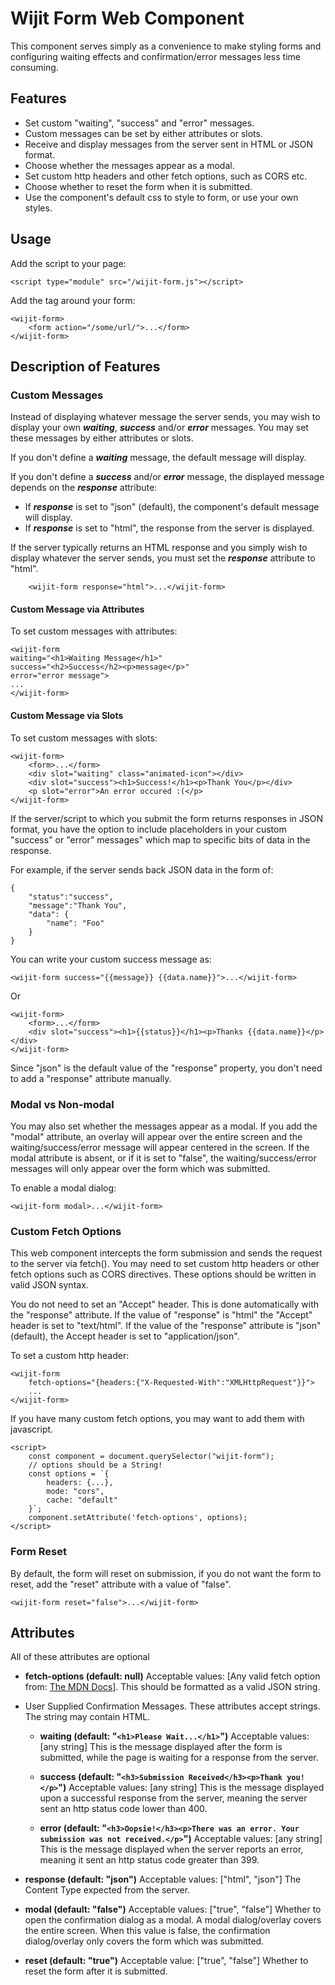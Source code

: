 # Wijit Form Web Component #

This component serves simply as a convenience to make styling forms and configuring waiting effects and confirmation/error messages less time consuming.

## Features ##

- Set custom "waiting", "success" and "error" messages.
- Custom messages can be set by either attributes or slots.
- Receive and display messages from the server sent in HTML or JSON format.
- Choose whether the messages appear as a modal.
- Set custom http headers and other fetch options, such as CORS etc.
- Choose whether to reset the form when it is submitted.
- Use the component's default css to style to form, or use your own styles.

## Usage ##
Add the script to your page:
		
	<script type="module" src="/wijit-form.js"></script>

Add the tag around your form:
	
	<wijit-form>
		<form action="/some/url/">...</form>
	</wijit-form>

## Description of Features ##

### Custom Messages ###

Instead of displaying whatever message the server sends, you may wish to display your own ***waiting***, ***success*** and/or ***error*** messages. You may set these messages by either attributes or slots. 

If you don't define a ***waiting*** message, the default message will display.

If you don't define a ***success*** and/or ***error*** message, the displayed message depends on the ***response*** attribute:

- If ***response*** is set to "json" (default), the component's default message will display.
- If ***response*** is set to "html", the response from the server is displayed.

If the server typically returns an HTML response and you simply wish to display whatever the server sends, you must set  the ***response*** attribute to "html".

		<wijit-form response="html">...</wijit-form>

#### Custom Message via Attributes ####

To set custom messages with attributes:

	<wijit-form 
	waiting="<h1>Waiting Message</h1>" 
	success="<h2>Success</h2><p>message</p>" 
	error="error message">
	...
	</wijit-form>

#### Custom Message via Slots ####

To set custom messages with slots:

	<wijit-form>  
		<form>...</form>   
		<div slot="waiting" class="animated-icon"></div>   
		<div slot="success"><h1>Success!</h1><p>Thank You</p></div>  
		<p slot="error">An error occured :(</p>
	</wijit-form>

If the server/script to which you submit the form returns responses in JSON format, you have the option to include placeholders in your custom "success" or "error" messages" which map to specific bits of data in the response.

For example, if the server sends back JSON data in the form of:

	{  
		"status":"success",  
		"message":"Thank You",  
		"data": {  
			"name": "Foo"  
		}
	}

You can write your custom success message as:

	<wijit-form success="{{message}} {{data.name}}">...</wijit-form>

Or 

	<wijit-form>  
		<form>...</form>  
		<div slot="success"><h1>{{status}}</h1><p>Thanks {{data.name}}</p></div>
	</wijit-form>

Since "json" is the default value of the "response" property, you don't need to add a "response" attribute manually.

### Modal vs Non-modal ###

You may also set whether the messages appear as a modal. If you add the "modal" attribute, an overlay will appear over the entire screen and the waiting/success/error message will appear centered in the screen. If the modal attribute is absent, or if it is set to "false", the waiting/success/error messages will only appear over the form which was submitted.

To enable a modal dialog:

	<wijit-form modal>...</wijit-form>

### Custom Fetch Options ###

This web component intercepts the form submission and sends the request to the server via fetch(). You may need to set custom http headers or other fetch options such as CORS directives. These options should be written in valid JSON syntax.

You do not need to set an "Accept" header. This is done automatically with the "response" attribute. If the value of "response" is "html" the "Accept" header is set to "text/html". If the value of the "response" attribute is "json" (default), the Accept header is set to "application/json".

To set a custom http header:

	<wijit-form 
		fetch-options="{headers:{"X-Requested-With":"XMLHttpRequest"}}">  
		...  
	</wijit-form>

If you have many custom fetch options, you may want to add them with javascript.

	<script>
		const component = document.querySelector("wijit-form");
		// options should be a String!
		const options = `{  
			headers: {...},
			mode: "cors",
			cache: "default"
		}`;
		component.setAttribute('fetch-options', options);
	</script>
				
### Form Reset ###

By default, the form will reset on submission, if you do not want the form to reset, add the "reset" attribute with a value of "false".

	<wijit-form reset="false">...</wijit-form>


## Attributes ##

All of these attributes are optional

- **fetch-options (default: null)** Acceptable values: [Any valid fetch option from: <a target="_blank" href="https://developer.mozilla.org/en-US/docs/Web/API/fetch#options">The MDN Docs</a>]. This should be formatted as a valid JSON string.

- User Supplied Confirmation Messages. These attributes accept strings. The string may contain HTML.

  - **waiting (default: "`<h1>Please Wait...</h1>`")** Acceptable values: [any string] This is the message displayed after the form is submitted, while the page is waiting for a response from the server.

   - **success (default: "`<h3>Submission Received</h3><p>Thank you!</p>`")** Acceptable values: [any string] This is the message displayed upon a successful response from the server, meaning the server sent an http status code lower than 400.

   - **error (default: "`<h3>Oopsie!</h3><p>There was an error. Your submission was not received.</p>`")** Acceptable values: [any string] This is the message displayed when the server reports an error, meaning it sent an http status code greater than 399.

 
- **response (default: "json")** Acceptable values: ["html", "json"] The Content Type expected from the server.

- **modal (default: "false")** Acceptable values: ["true", "false"] Whether to open the confirmation dialog as a modal. A modal dialog/overlay covers the entire screen. When this value is false, the confirmation dialog/overlay only covers the form which was submitted.

- **reset (default: "true")** Acceptable value: ["true", "false"] Whether to reset the form after it is submitted.
